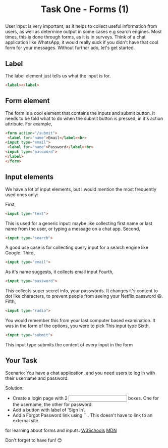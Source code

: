# <p align="center">Task One - Forms (1)</p>

User input is very important, as it helps to collect useful information from users, as well as determine output in some cases e.g search engines. Most times, this is done through forms, as it is in surveys. Think of a chat application like WhatsApp, it would really suck if you didn't have that cool form for your messages. 
Without further ado, let's get started.
## Label
The label element just tells us what the input is for.
```html
<label></label>
```
## Form element
The form is a cool element that contains the inputs and submit button. It needs to be told what to do when the submit button is pressed, in it's action attribute.
For example, 
```html
<form action="/submit">
 <label for="name">Email</label><br>
<input type="email">
 <label for="name">Password</label><br>
<input type="password">
</label>
</form>
```
## Input elements
We have a lot of input elements, but I would mention the most frequently used ones only:

First, 
```html
<input type="text">
```
This is used for a generic input: maybe like collecting first name or last name from the user, or typing a message on a chat app.
Second, 
```html
<input type="search">
```
A good use case is for collecting query input for a search engine like Google.
Third, 
```html
<input type="email">
```
As it's name suggests, it collects email input
Fourth, 
```html
<input type="password">
```
This collects super secret info, your passwords.
It changes it's content to dot like characters, to prevent people from seeing your Netflix password 😆. 
Fifth, 
```html
<input type="radio">
```
You would remember this from your last computer based examination. 
It was in the form of the options, you were to pick
This input type 
Sixth, 
```html
<input type="submit">
```
This input type submits the content of every input in the form
## Your Task
Scenario: You have a chat application, and you need users to log in with their username and password.

Solution: 
<ul>
  <li>Create a login page with 2 <input> boxes. One for the username, the other for password.</li>
  <li>Add a button with label of 'Sign In'.</li>
  <li>Add a Forgot Password link using `<a>` . This doesn't have to link to an external site.</li>
</ul>


for learning about forms and inputs: 
[W3Schools](https://www.w3schools.com/html/html_forms.asp)
[MDN](https://developer.mozilla.org/en-US/docs/Web/HTML/Element/input)

Don't forget to have fun! 😊
